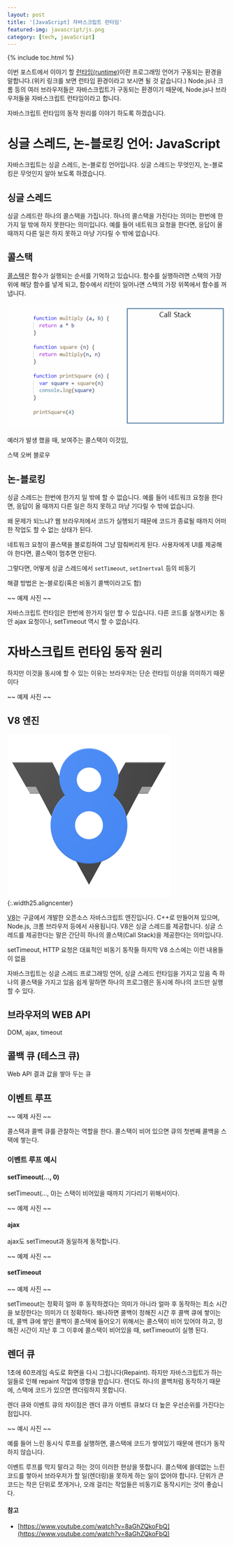 ```yaml
---
layout: post
title: '[JavaScript] 자바스크립트 런타임'
featured-img: javascript/js.png
category: [tech, javaScript]
---
```

{% include toc.html %}

이번 포스트에서 이야기 할 [런타임(runtime)](https://ko.wikipedia.org/wiki/런타임)이란 프로그래밍 언어가 구동되는 환경을 말합니다.(위키 링크를 보면 런타임 환경이라고 보시면 될 것 같습니다.) Node.js나 크롬 등의 여러 브라우저들은 자바스크립트가 구동되는 환경이기 때문에, Node.js나 브라우저들을 자바스크립트 런타임이라고 합니다.

자바스크립트 런타임의 동작 원리를 이야기 하도록 하겠습니다.

# 싱글 스레드, 논-블로킹 언어: JavaScript
자바스크립트는 싱글 스레드, 논-블로킹 언어입니다. 싱글 스레드는 무엇인지, 논-블로킹은 무엇인지 알아 보도록 하겠습니다.

## 싱글 스레드
싱글 스레드란 하나의 콜스택을 가집니다. 하나의 콜스택을 가진다는 의미는 한번에 한가지 일 밖에 하지 못한다는 의미입니다. 예를 들어 네트워크 요청을 한다면, 응답이 올 때까지 다른 일은 하지 못하고 마냥 기다릴 수 밖에 없습니다.

## 콜스택
[콜스택](https://ko.wikipedia.org/wiki/콜_스택)은 함수가 실행되는 순서를 기억하고 있습니다. 함수를 실행하려면 스택의 가장 위에 해당 함수를 넣게 되고, 함수에서 리턴이 일어나면 스택의 가장 위쪽에서 함수를 꺼냅니다.

![콜스택](/assets/img/posts/javascript/call_stack.gif)

예러가 발생 했을 때, 보여주는 콜스택이 이것임,

스택 오버 블로우

## 논-블로킹
싱글 스레드는 한번에 한가지 일 밖에 할 수 없습니다. 예를 들어 네트워크 요청을 한다면, 응답이 올 때까지 다른 일은 하지 못하고 마냥 기다릴 수 밖에 없습니다.

왜 문제가 되느냐? 웹 브라우저에서 코드가 실행되기 때문에 코드가 종료될 때까지 어떠한 작업도 할 수 없는 상태가 된다.

네트워크 요청이 콜스택을 블로킹하여 그냥 맘춰버리게 된다. 사용자에게 UI를 제공해야 한다면, 콜스택이 멈추면 안된다.

그렇다면, 어떻게 싱글 스레드에서 `setTimeout`, `setInertval` 등의 비동기

해결 방법은 논-블로킹(혹은 비동기 콜백이라고도 함)

~~ 예제 사진 ~~

자바스크립트 런타임은 한번에 한가지 일만 할 수 있습니다. 다른 코드를 실행시키는 동안 ajax 요청이나, setTimeout 역시 할 수 없습니다.

# 자바스크립트 런타임 동작 원리
하지만 이것을 동시에 할 수 있는 이유는 브라우저는 단순 런타임 이상을 의미하기 때문이다

~~ 예제 사진 ~~

## V8 엔진
![V8 엔진 로고](/assets/img/posts/javascript/v8.svg){:.width25.aligncenter}

[V8](https://v8.dev/)는 구글에서 개발한 오픈소스 자바스크립트 엔진입니다. C++로 만들어져 있으며, Node.js, 크롬 브라우저 등에서 사용됩니다. V8은 싱글 스레드를 제공합니다. 싱글 스레드를 제공한다는 말은 간단히 하나의 콜스택(Call Stack)을 제공한다는 의미입니다.

setTimeout, HTTP 요청은 대표적인 비동기 동작들 하지막 V8 소스에는 이런 내용들이 없음

자바스크립트는 싱글 스레드 프로그래밍 언어, 싱글 스레드 런타임을 가지고 있음 즉 하나의 콜스택을 가지고 있음 쉽게 말하면 하나의 프로그램은 동시에 하나의 코드만 실행할 수 있다.

## 브라우저의 WEB API
DOM, ajax, timeout

## 콜백 큐 (테스크 큐)
Web API 결과 값을 쌓아 두는 큐

## 이벤트 루프
~~ 예제 사진 ~~

콜스택과 콜백 큐를 관찰하는 역할을 한다. 콜스택이 비어 있으면 큐의 첫번째 콜백을 스택에 쌓는다.

### 이벤트 루프 예시

#### setTimeout(..., 0)
setTimeout(..., 0)는 스택이 비어있을 때까지 기다리기 위해서이다.

~~ 예제 사진 ~~

#### ajax
ajax도 setTimeout과 동일하게 동작합니다.

~~ 예제 사진 ~~

#### setTimeout
~~ 예제 사진 ~~

setTimeout는 정확히 얼마 후 동작하겠다는 의미가 아니라 얼마 후 동작하는 최소 시간을 보장한다는 의미가 더 정확하다. 왜나하면 콜백이 정해진 시간 후 콜백 큐에 쌓이는데, 콜백 큐에 쌓인 콜백이 콜스택에 들어오기 위해서는 콜스택이 비어 있어야 하고, 정해진 시간이 지난 후 그 이후에 콜스택이 비어있을 때, setTimeout이 실행 된다.

## 렌더 큐
1초에 60프레임 속도로 화면을 다시 그립니다(Repaint). 하지만 자바스크립트가 하는 일들로 인해 repaint 작업에 영항을 받습니다. 렌더도 하나의 콜백처럼 동작하기 때문에, 스택에 코드가 있으면 렌더링하지 못합니다.

렌더 큐와 이벤트 큐의 차이점은 렌더 큐가 이벤트 큐보다 더 높은 우선순위를 가진다는 점입니다.

~~ 예시 사진 ~~

예를 들어 느린 동시식 루프를 실행하면, 콜스택에 코드가 쌓여있기 때문에 렌더가 동작하지 않습니다.

이벤트 루프를 막지 말라고 하는 것이 이러한 현상을 뜻합니다. 콜스택에 쓸데없는 느린 코드를 쌓아서 브라우저가 할 일(렌더링)을 못하게 하는 일이 없어야 합니다. 단위가 큰 코드는 작은 단위로 쪼개거나, 오래 걸리는 작업들은 비동기로 동작시키는 것이 좋습니다.

#### 참고
- [https://www.youtube.com/watch?v=8aGhZQkoFbQ](https://www.youtube.com/watch?v=8aGhZQkoFbQ)